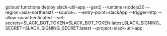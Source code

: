 gcloud functions deploy slack-util-app --gen2 --runtime=nodejs20 --region=asia-northeast1 --source=. --entry-point=slackApp --trigger-http --allow-unauthenticated --set-secrets=SLACK_BOT_TOKEN=SLACK_BOT_TOKEN:latest,SLACK_SIGNING_SECRET=SLACK_SIGNING_SECRET:latest --project=slack-util-app
